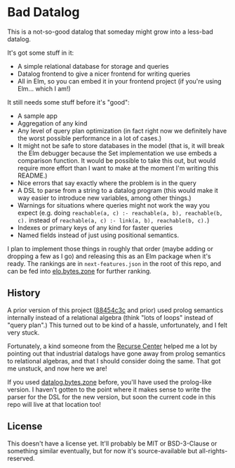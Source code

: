 # Bad Datalog

This is a not-so-good datalog that someday might grow into a less-bad datalog.

It's got some stuff in it:

- A simple relational database for storage and queries
- Datalog frontend to give a nicer frontend for writing queries
- All in Elm, so you can embed it in your frontend project (if you're using Elm... which I am!)

It still needs some stuff before it's "good":

- A sample app
- Aggregation of any kind
- Any level of query plan optimization (in fact right now we definitely have the worst possible performance in a lot of cases.)
- It might not be safe to store databases in the model (that is, it will break the Elm debugger because the Set implementation we use embeds a comparison function. It would be possible to take this out, but would require more effort than I want to make at the moment I'm writing this README.)
- Nice errors that say exactly where the problem is in the query
- A DSL to parse from a string to a datalog program (this would make it way easier to introduce new variables, among other things.)
- Warnings for situations where queries might not work the way you expect (e.g. doing `reachable(a, c) :- reachable(a, b), reachable(b, c).` instead of `reachable(a, c) :- link(a, b), reachable(b, c).`)
- Indexes or primary keys of any kind for faster queries
- Named fields instead of just using positional semantics.

I plan to implement those things in roughly that order (maybe adding or dropping a few as I go) and releasing this as an Elm package when it's ready.
The rankings are in `next-features.json` in the root of this repo, and can be fed into [elo.bytes.zone](https://elo.bytes.zone) for further ranking.

## History

A prior version of this project ([88454c3c](https://git.bytes.zone/brian/bad-datalog/commit/88454c3cf2153121384735fe5488286e724eef54) and prior) used prolog semantics internally instead of a relational algebra (think "lots of loops" instead of "query plan".)
This turned out to be kind of a hassle, unfortunately, and I felt very stuck.

Fortunately, a kind someone from the [Recurse Center](https://www.recurse.com/) helped me a lot by pointing out that industrial datalogs have gone away from prolog semantics to relational algebras, and that I should consider doing the same.
That got me unstuck, and now here we are!

If you used [datalog.bytes.zone](https://datalog.bytes.zone) before, you'll have used the prolog-like version.
I haven't gotten to the point where it makes sense to write the parser for the DSL for the new version, but soon the current code in this repo will live at that location too!

## License

This doesn't have a license yet.
It'll probably be MIT or BSD-3-Clause or something similar eventually, but for now it's source-available but all-rights-reserved.
